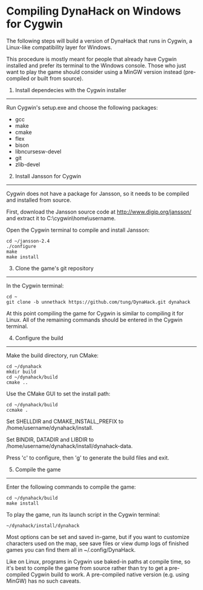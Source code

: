 Compiling DynaHack on Windows for Cygwin
========================================

The following steps will build a version of DynaHack that runs in Cygwin, a Linux-like compatibility layer for Windows.

This procedure is mostly meant for people that already have Cygwin installed and prefer its terminal to the Windows console.  Those who just want to play the game should consider using a MinGW version instead (pre-compiled or built from source).


1. Install dependecies with the Cygwin installer
------------------------------------------------

Run Cygwin's setup.exe and choose the following packages:

 * gcc
 * make
 * cmake
 * flex
 * bison
 * libncursesw-devel
 * git
 * zlib-devel


2. Install Jansson for Cygwin
-----------------------------

Cygwin does not have a package for Jansson, so it needs to be compiled and installed from source.

First, download the Jansson source code at http://www.digip.org/jansson/ and extract it to C:\cygwin\home\username.

Open the Cygwin terminal to compile and install Jansson:

    cd ~/jansson-2.4
    ./configure
    make
    make install


3. Clone the game's git repository
----------------------------------

In the Cygwin terminal:

    cd ~
    git clone -b unnethack https://github.com/tung/DynaHack.git dynahack

At this point compiling the game for Cygwin is similar to compiling it for Linux.  All of the remaining commands should be entered in the Cygwin terminal.


4. Configure the build
----------------------

Make the build directory, run CMake:

    cd ~/dynahack
    mkdir build
    cd ~/dynahack/build
    cmake ..

Use the CMake GUI to set the install path:

    cd ~/dynahack/build
    ccmake .

Set SHELLDIR and CMAKE_INSTALL_PREFIX to /home/username/dynahack/install.

Set BINDIR, DATADIR and LIBDIR to /home/username/dynahack/install/dynahack-data.

Press 'c' to configure, then 'g' to generate the build files and exit.


5. Compile the game
-------------------

Enter the following commands to compile the game:

    cd ~/dynahack/build
    make install

To play the game, run its launch script in the Cygwin terminal:

    ~/dynahack/install/dynahack

Most options can be set and saved in-game, but if you want to customize characters used on the map, see save files or view dump logs of finished games you can find them all in ~/.config/DynaHack.

Like on Linux, programs in Cygwin use baked-in paths at compile time, so it's best to compile the game from source rather than try to get a pre-compiled Cygwin build to work.  A pre-compiled native version (e.g. using MinGW) has no such caveats.
